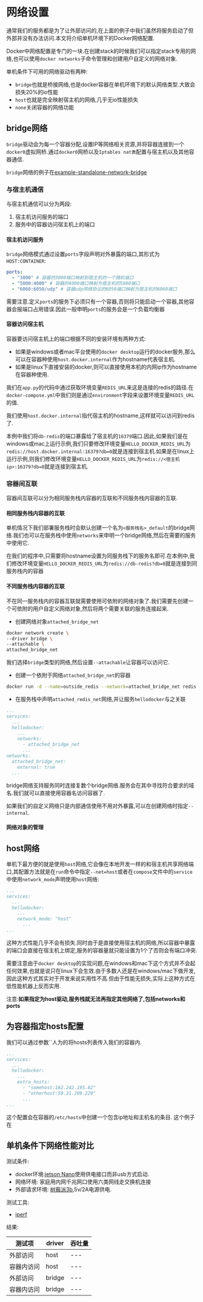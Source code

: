 # 网络设置

通常我们的服务都是为了让外部访问的,在上面的例子中我们虽然将服务启动了但外部并没有办法访问.本文将介绍单机环境下的Docker网络配置.

Docker中网络配置是专门的一块.在创建stack的时候我们可以指定stack专用的网络,也可以使用`docker networks`子命令管理和创建用户自定义的网络对象.

单机条件下可用的网络驱动有两种:

+ `bridge`也就是桥接网络,也是docker容器在单机环境下的默认网络类型.大致会损失20%的io性能
+ `host`也就是完全映射宿主机的网络,几乎无io性能损失
+ `none`关闭容器的网络功能

## bridge网络

`bridge`驱动会为每一个容器分配,设置IP等网络相关资源,并将容器连接到一个`docker0`虚拟网桥.通过`docker0`网桥以及`Iptables nat表`配置与宿主机以及其他容器通信.

`bridge`网络的例子在[example-standalone-network-bridge](https://github.com/hsz1273327/TutorialForDocker/tree/example-standalone-network-bridge)

### 与宿主机通信

与宿主机通信可以分为两段:

1. 宿主机访问服务的端口
2. 服务中的容器访问宿主机上的端口

#### 宿主机访问服务

`bridge`网络模式通过设置`ports`字段声明对外暴露的端口,其形式为`HOST:CONTAINER`:

```yml
ports:
  - "3000" # 容器的3000端口映射到宿主机的一个随机端口
  - "5000:4000" # 容器的4000端口映射为宿主机的5000端口
  - "6060:6050/udp" # 容器udp网络协议的6050端口映射为宿主机的6060端口
```

需要注意.定义`ports`的服务下必须只有一个容器,否则将只能启动一个容器,其他容器会报端口占用错误.因此一般申明`ports`的服务会是一个负载均衡器

#### 容器访问宿主机

容器要访问宿主机上的端口根据不同的安装环境有两种方式:

+ 如果是windows或者mac平台使用的`docker desktop`运行的docker服务,那么可以在容器种使用`host.docker.internal`作为hostname代表宿主机.
+ 如果是linux下直接安装的docker,则可以直接使用本机的内网ip作为hostname在容器种使用.

我们在`app.py`的代码中通过获取环境变量`REDIS_URL`来这是连接的redis的路径.在`docker-compose.yml`中我们则是通过`environment`字段来设置环境变量`REDIS_URL`的值.

我们使用`host.docker.internal`指代宿主机的hostname,这样就可以访问到redis了.

本例中我们将`db-redis`的端口暴露给了宿主机的`16379`端口.因此,如果我们是在windows或mac上运行示例,我们只要修改环境变量`HELLO_DOCKER_REDIS_URL`为`redis://host.docker.internal:16379?db=0`就是连接到宿主机.如果是在linux上运行示例,则我们修改环境变量`HELLO_DOCKER_REDIS_URL`为`redis://<宿主机ip>:16379?db=0`就是连接到宿主机.

### 容器间互联

容器间互联可以分为相同服务栈内容器的互联和不同服务栈内容器的互联.

#### 相同服务栈内容器的互联

单机情况下我们部署服务栈时会默认创建一个名为`<服务栈名>_default`的bridge网络.我们也可以在服务栈中使用`networks`来申明一个bridge网络,然后在需要的服务中使用它.

在我们的程序中,只需要将hostname设置为同服务栈下的服务名即可.在本例中,我们修改环境变量`HELLO_DOCKER_REDIS_URL`为`redis://db-redis?db=0`就是连接到同服务栈内的容器

#### 不同服务栈内容器的互联

不在同一服务栈内的容器互联就需要使用可依附的网络对象了.我们需要先创建一个可依附的用户自定义网络对象,然后将两个需要关联的服务连接起来.

+ 创建网络对象`attached_bridge_net`

```bash
docker network create \
--driver bridge \
--attachable \
attached_bridge_net
```

我们选择`bridge`类型的网络,然后设置`--attachable`让容器可以访问它.

+ 创建一个依附于网络`attached_bridge_net`的容器

```bash
docker run -d --name=outside_redis --network=attached_bridge_net redis
```

+ 在服务栈中声明`attached_redis_net`网络,并让服务`hellodocker`与之关联

```yaml
...
services:
  ...
  hellodocker:
    ...
    networks:
      - attached_bridge_net
      ...
networks:
  attached_bridge_net:
    external: true
  ...

```

bridge网络支持服务同时连接复数个bridge网络.服务会在其中寻找符合要求的域名.我们就可以直接使用容器名访问容器了.

如果我们的自定义网络只是内部通信使用不用对外暴露,可以在创建网络时指定`--internal`.

#### 网络对象的管理

## host网络

单机下最方便的就是使用`host`网络,它会像在本地开发一样的和宿主机共享网络端口,其配置方法就是在`run`命令中指定`--net=host`或者在`compose`文件中的`service`中使用`network_mode`声明使用`host`网络:

```yml
...
services:
  ...
  hellodocker:
    ...
    network_mode: "host"
      ...
...
```

这种方式性能几乎不会有损失.同时由于是直接使用宿主机的网络,所以容器中暴露的端口会直接在宿主机上绑定,服务的容器量就只能设置为1个了否则会有端口冲突.

需要注意由于`docker desktop`的实现问题,在windows和mac下这个方式并不会起任何效果,也就是说只在linux下会生效.由于多数人还是在windows/mac下做开发,因此这种方式其实对于开发来说实用性不高.但由于性能无损失,实际上这种方式在低性能机器上反而实用.

注意:**如果指定为host驱动,服务栈就无法再指定其他网络了,包括networks和ports**

## 为容器指定hosts配置

我们可以通过参数``人为的将hosts列表传入我们的容器内.

```yaml
...
services:
  ...
  hellodocker:
    ...
    extra_hosts:
      - "somehost:162.242.195.82"
      - "otherhost:50.31.209.229"
      ...
...
```

这个配置会在容器的`/etc/hosts`中创建一个包含ip地址和主机名的条目.
这个例子在[]()

## 单机条件下网络性能对比

测试条件:

+ docker环境:[jetson Nano](https://www.nvidia.cn/autonomous-machines/embedded-systems/jetson-nano/)使用供电接口而非usb方式启动.
+ 网络环境: 家庭用内网千兆网口使用六类网线走交换机连接
+ 外部请求环境: [树莓派3b](https://www.raspberrypi.org/products/raspberry-pi-3-model-b/?resellerType=home),5v/2A电源供电.

测试工具:

+ [iperf](https://iperf.fr/iperf-download.php)

结果:

| 测试项     | driver | 吞吐量 |
| ---------- | ------ | ------ |
| 外部访问   | host   | ---    |
| 容器内访问 | host   | ---    |
| 外部访问   | bridge | ---    |
| 容器内访问 | bridge | ---    |